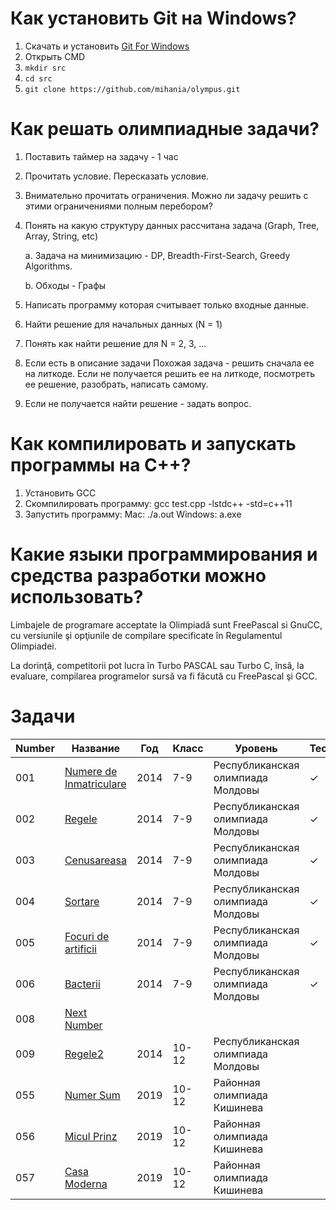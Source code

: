 ﻿# Как установить Git на Windows?
1. Скачать и установить [Git For Windows](https://git-scm.com/download/win)
2. Открыть СMD
2. `mkdir src`
3. `cd src`
4. `git clone https://github.com/mihania/olympus.git`

# Как решать олимпиадные задачи?
1. Поставить таймер на задачу - 1 час
2. Прочитать условие. Пересказать условие.
3. Внимательно прочитать ограничения. Можно ли задачу решить с этими ограничениями полным перебором? 
4. Понять на какую структуру данных рассчитана задача (Graph, Tree, Array, String, etc)
 
     a. Задача на минимизацию - DP, Breadth-First-Search, Greedy Algorithms.
     
     b. Обходы - Графы

6. Написать программу которая считывает только входные данные.
7. Найти решение для начальных данных (N = 1)
8. Понять как найти решение для N = 2, 3, ...
9. Если есть в описание задачи Похожая задача - решить сначала ее на литкоде. Если не получается решить ее на литкоде, посмотреть ее решение, разобрать, написать самому.
10. Если не получается найти решение - задать вопрос.

# Как компилировать и запускать программы на С++?
1. Установить GCC
2. Скомпилировать программу: gcc test.cpp -lstdc++ -std=c++11
3. Запустить программу: 
       Mac: ./a.out
       Windows: a.exe



# Какие языки программирования и средства разработки можно использовать?
Limbajele de programare acceptate la Olimpiadă sunt FreePascal si
GnuCC, cu versiunile şi opţiunile de compilare specificate în
Regulamentul Olimpiadei.


La dorinţă, competitorii pot lucra în Turbo PASCAL sau Turbo C,
însă, la evaluare, compilarea programelor sursă va fi făcută cu FreePascal
şi GCC.


# Задачи


 Number | Название | Год | Класс | Уровень | Тесты | Олег | Никита  
--- | --- | --- | --- |--- | --- | --- |--- |
001 | [Numere de Inmatriculare](001_numere_de_inmatriculare) | 2014 | 7-9 | Республиканская олимпиада Молдовы |  ✓ |  ✓ |  ✓ |
002 | [Regele](002_regele) | 2014 | 7-9 | Республиканская олимпиада Молдовы |  ✓ |  ✓ |  ✓ |
003 | [Cenusareasa](003_cenusareasa) | 2014 | 7-9 | Республиканская олимпиада Молдовы |  ✓ |  ✓ |  ✓ | 
004 | [Sortare](004_sortare) | 2014 | 7-9 | Республиканская олимпиада Молдовы |  ✓ |  ✓ |  ✓ |
005 | [Focuri de artificii](005_focuri_de_artificii) | 2014 | 7-9 | Республиканская олимпиада Молдовы |  ✓ |  ✓ |  ✓ |
006 | [Bacterii](006_bacterii) | 2014 | 7-9 | Республиканская олимпиада Молдовы |  ✓ |  ✓ | |
008 | [Next Number](008_next_number) |  |  |  |   |  ✓ | ✓ |
009 | [Regele2](009_regele_2) | 2014 | 10-12 | Республиканская олимпиада Молдовы | |  ✓ | |
055 | [Numer Sum](055_numer_sum) | 2019 | 10-12 | Районная олимпиада Кишинева | | | |
056 | [Micul Prinz](056_micul_prinz) | 2019 | 10-12 | Районная олимпиада Кишинева | | | |
057 | [Casa Moderna](057_casa_moderna) | 2019 | 10-12 | Районная олимпиада Кишинева | | | |

